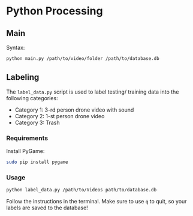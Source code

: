 # Python Processing

## Main

Syntax:

```bash
python main.py /path/to/video/folder /path/to/database.db
```

## Labeling

The `label_data.py` script is used to label testing/ training data into the following categories:

* Category 1: 3-rd person drone video with sound
* Category 2: 1-st person drone video
* Category 3: Trash

### Requirements

Install PyGame:

```bash
sudo pip install pygame
```

### Usage

```bash
python label_data.py /path/to/Videos path/to/database.db
```

Follow the instructions in the terminal. Make sure to use `q` to quit, so your labels are saved to the database!
